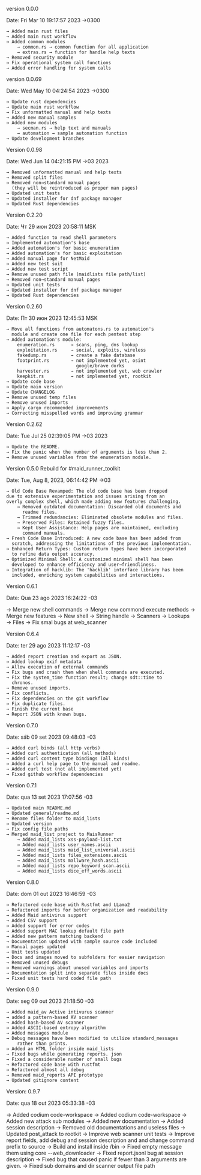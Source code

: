 version 0.0.0

Date: Fri Mar 10 19:17:57 2023 →0300 

    → Added main rust files
    → Added main rust workflow
    → Added common modules
        → common.rs → common function for all application
        → extras.rs → function for handle help texts
    → Removed security module
    → Fix operational system call functions
    → Added error handling for system calls

version 0.0.69

Date: Wed May 10 04:24:54 2023 →0300

    → Update rust dependencies
    → Update main rust workflow
    → Fix unformatted manual and help texts
    → Added new manual samples
    → Added new modules
        → secman.rs → help text and manuals
        → automation → sample automation function
    → Update development branches

Version 0.0.98 

Date: Wed Jun 14 04:21:15 PM →03 2023

    → Removed unformatted manual and help texts
    → Removed split files
    → Removed non→standard manual pages 
      (they will be reintroduced as proper man pages)
    → Updated unit tests
    → Updated installer for dnf package manager
    → Updated Rust dependencies

Version 0.2.20

Date: Чт 29 июн 2023 20:58:11 MSK

    → Added function to read shell parameters
    → Implemented automation's base
    → Added automation's for basic enumeration 
    → Added automation's for basic exploitation
    → Added manual page for NetMaid
    → Added new test suit
    → Added new test script
    → Remove unused path file (maidlists file path/list) 
    → Removed non→standard manual pages
    → Updated unit tests
    → Updated installer for dnf package manager
    → Updated Rust dependencies


Version 0.2.60

Date: Пт 30 июн 2023 12:45:53 MSK

    → Move all functions from automatons.rs to automation's 
      module and create one file for each pentest step
    → Added automation's module:
        enumeration.rs      → scans, ping, dns lookup
        exploitation.rs     → social, exploits, wireless
        fakedump.rs         → create a fake database
        footprint.rs        → not implemented yet, osint 
                              google/brave dorks
        harvester.rs        → not implemented yet, web crawler
        keepkit.rs          → not implemented yet, rootkit
    → Update code base
    → Update main version
    → Update CHANGELOG
    → Remove unused temp files
    → Remove unused imports
    → Apply cargo recommended improvements
    → Correcting misspelled words and improving grammar

Version 0.2.62

Date: Tue Jul 25 02:39:05 PM →03 2023

    → Update the README.
    → Fix the panic when the number of arguments is less than 2.
    → Remove unused variables from the enumeration module.

Version 0.5.0 Rebuild for #maid_runner_toolkit

Date: Tue, Aug 8, 2023, 06:14:42 PM →03

    → Old Code Base Revamped: The old code base has been dropped 
    due to extensive experimentation and issues arising from an 
    overly complex shell, which made adding new features challenging.
        → Removed outdated documentation: Discarded old documents and 
          readme files.
        → Trimmed redundancies: Eliminated obsolete modules and files.
        → Preserved Files: Retained fuzzy files.
        → Kept User Assistance: Help pages are maintained, excluding 
          command manuals.
    → Fresh Code Base Introduced: A new code base has been added from 
      scratch, addressing the limitations of the previous implementation.
    → Enhanced Return Types: Custom return types have been incorporated 
      to refine data output accuracy.
    → Optimized Minimal Shell: A customized minimal shell has been 
      developed to enhance efficiency and user→friendliness.
    → Integration of hacklib: The 'hacklib' interface library has been 
      included, enriching system capabilities and interactions.

Version 0.6.1

Date: Qua 23 ago 2023 16:24:22 -03

  → Merge new shell commands
	→ Merge new commond execute methods
	→ Merge new features
		→ New shell
		→ String handle
		→ Scanners
		→ Lookups
		→ Files
	→ Fix smal bugs at web_scanner

Version 0.6.4

Date: ter 29 ago 2023 11:12:17 -03

	→ Added report creation and export as JSON.
	→ Added lookup exif metadata
	→ Allow execution of external commands
	→ Fix bugs and crash them when shell commands are executed.
	→ Fix the system_time function result; change sdt::time to    
      chronos.
	→ Remove unused imports.
	→ Fix conflicts.
	→ Fix dependencies on the git workflow
	→ Fix duplicate files.
	→ Finish the current base
	→ Report JSON with known bugs.

Version 0.7.0

Date: sáb 09 set 2023 09:48:03 -03
  
	→ Added curl binds (all http verbs)
	→ Added curl authentication (all methods)
	→ Added curl content type bindings (all kinds)
	→ Added a curl help page to the manual and readme.
	→ Added curl test (not all implemented yet)
	→ Fixed github workflow dependencies

Version 0.7.1

Date: qua 13 set 2023 17:07:56 -03

	→ Updated main README.md
	→ Updated general/readme.md
	→ Rename files folder to maid_lists
	→ Updated version
	→ Fix config file paths
	→ Merged maid_list project to MaisRunner
		→ Added maid_lists xss-payload-list.txt 
		→ Added maid_lists user_names.ascii 
		→ Added maid_lists maid_list_universal.ascii 
		→ Added maid_lists files_extensions.ascii 
		→ Added maid_lists mallware_hash.ascii 
		→ Added maid_lists repo_keyword_scan.ascii 
		→ Added maid_lists dice_eff_words.ascii   

Version 0.8.0

Date: dom 01 out 2023 16:46:59 -03

	→ Refactored code base with Rustfmt and LLama2
	→ Refactored imports for better organization and readability
	→ Added Maid antivirus support
	→ Added CSV support
	→ Added support for error codes
	→ Added support MAC lookup default file path
	→ Added new pattern matching backend
	→ Documentation updated with sample source code included
	→ Manual pages updated
	→ Unit tests updated
	→ Docs and images moved to subfolders for easier navigation
	→ Removed unused debugs
	→ Removed warnings about unused variables and imports
	→ Documentation split into separate files inside docs
	→ Fixed unit tests hard coded file path

Version 0.9.0

Date: seg 09 out 2023 21:18:50 -03

	→ Added maid_av Active intivurus scanner
	→ added a pattern-based AV scanner
	→ Added hash-based AV scanner
	→ Added ASCII-based entropy algorithm
	→ Added messages module
	→ Debug messages have been modified to utilize standard_messages 
		rather than prints.
	→ Added an HTML folder inside maid_lists
	→ Fixed bugs while generating reports. json
	→ Fixed a considerable number of small bugs
	→ Refactored code base with rustfmt
	→ Refactored almost all debug
	→ Removed maid_reports API prototype
	→ Updated gitignore content

Version: 0.9.7

Date: qua 18 out 2023 05:33:38 -03

→ Added codium code-workspace
→ Added codium code-workspace
→ Added new attack sub modules
→ Added new documentation
→ Added session description
→ Removed old documentations and useless files
→ Updated post_attack to rootkit
→ Improve web scanner unit tests
→ Improve report fields, add debug and session description and and 
  change command prefix to source
→ Build and install inside /bin
→ Fixed empty message them using core --web_downloader
→ Fixed report.jsonl bug at session description
→ Fixed bug that caused panic if fewer than 3 arguments are given.
→ Fixed sub domains and dir scanner output file path
